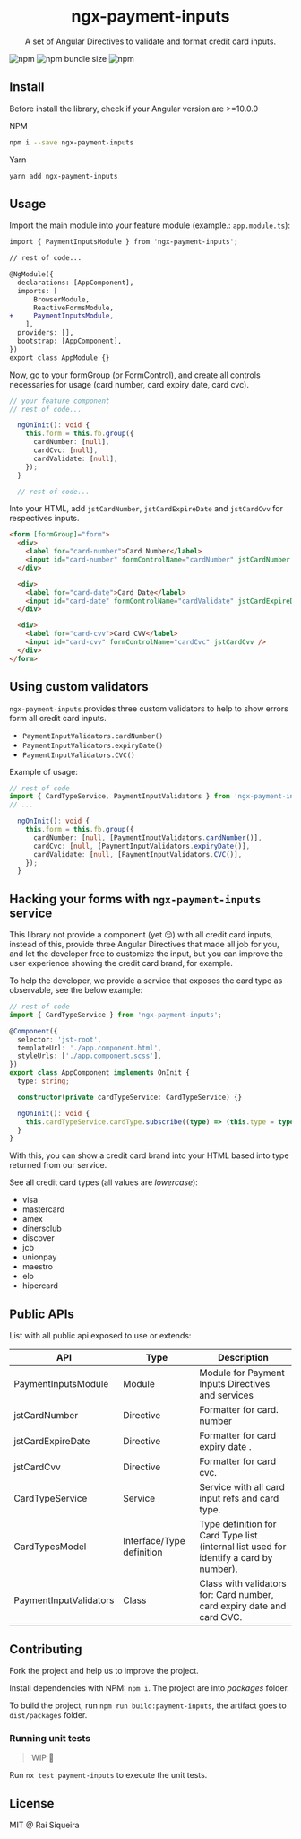 <h1 align="center">ngx-payment-inputs</h1>

<p align="center">
A set of Angular Directives to validate and format credit card inputs.
</p>

![npm](https://img.shields.io/npm/v/ngx-payment-inputs?color=%23076e95) ![npm bundle size](https://img.shields.io/bundlephobia/minzip/ngx-payment-inputs?color=%23076e95) ![npm](https://img.shields.io/npm/dw/ngx-payment-inputs?color=%23076e95)

## Install

Before install the library, check if your Angular version are >=10.0.0

NPM

```bash
npm i --save ngx-payment-inputs
```

Yarn

```bash
yarn add ngx-payment-inputs
```

## Usage

Import the main module into your feature module (example.: `app.module.ts`):

```diff
import { PaymentInputsModule } from 'ngx-payment-inputs';

// rest of code...

@NgModule({
  declarations: [AppComponent],
  imports: [
      BrowserModule,
      ReactiveFormsModule,
+     PaymentInputsModule,
    ],
  providers: [],
  bootstrap: [AppComponent],
})
export class AppModule {}
```

Now, go to your formGroup (or FormControl), and create all controls necessaries for usage (card number, card expiry date, card cvc).

```ts
// your feature component
// rest of code...

  ngOnInit(): void {
    this.form = this.fb.group({
      cardNumber: [null],
      cardCvc: [null],
      cardValidate: [null],
    });
  }

  // rest of code...
```

Into your HTML, add `jstCardNumber`, `jstCardExpireDate` and `jstCardCvv` for respectives inputs.

```html
<form [formGroup]="form">
  <div>
    <label for="card-number">Card Number</label>
    <input id="card-number" formControlName="cardNumber" jstCardNumber />
  </div>

  <div>
    <label for="card-date">Card Date</label>
    <input id="card-date" formControlName="cardValidate" jstCardExpireDate />
  </div>

  <div>
    <label for="card-cvv">Card CVV</label>
    <input id="card-cvv" formControlName="cardCvc" jstCardCvv />
  </div>
</form>
```

## Using custom validators

`ngx-payment-inputs` provides three custom validators to help to show errors form all credit card inputs.

- `PaymentInputValidators.cardNumber()`
- `PaymentInputValidators.expiryDate()`
- `PaymentInputValidators.CVC()`

Example of usage:

```ts
// rest of code
import { CardTypeService, PaymentInputValidators } from 'ngx-payment-inputs';
// ...

  ngOnInit(): void {
    this.form = this.fb.group({
      cardNumber: [null, [PaymentInputValidators.cardNumber()],
      cardCvc: [null, [PaymentInputValidators.expiryDate()],
      cardValidate: [null, [PaymentInputValidators.CVC()],
    });
  }
```

## Hacking your forms with `ngx-payment-inputs` service

This library not provide a component (yet 😏) with all credit card inputs, instead of this, provide three Angular Directives that made all job for you, and let the developer free to customize the input, but you can improve the user experience showing the credit card brand, for example.

To help the developer, we provide a service that exposes the card type as observable, see the below example:

```ts
// rest of code
import { CardTypeService } from 'ngx-payment-inputs';

@Component({
  selector: 'jst-root',
  templateUrl: './app.component.html',
  styleUrls: ['./app.component.scss'],
})
export class AppComponent implements OnInit {
  type: string;

  constructor(private cardTypeService: CardTypeService) {}

  ngOnInit(): void {
    this.cardTypeService.cardType.subscribe((type) => (this.type = type.type));
  }
}
```

With this, you can show a credit card brand into your HTML based into type returned from our service.

See all credit card types (all values are _lowercase_):

- visa
- mastercard
- amex
- dinersclub
- discover
- jcb
- unionpay
- maestro
- elo
- hipercard

## Public APIs

List with all public api exposed to use or extends:

| API                    | Type                      | Description                                                                            |
| ---------------------- | ------------------------- | -------------------------------------------------------------------------------------- |
| PaymentInputsModule    | Module                    | Module for Payment Inputs Directives and services                                      |
| jstCardNumber          | Directive                 | Formatter for card. number                                                             |
| jstCardExpireDate      | Directive                 | Formatter for card expiry date .                                                       |
| jstCardCvv             | Directive                 | Formatter for card cvc.                                                                |
| CardTypeService        | Service                   | Service with all card input refs and card type.                                        |
| CardTypesModel         | Interface/Type definition | Type definition for Card Type list (internal list used for identify a card by number). |
| PaymentInputValidators | Class                     | Class with validators for: Card number, card expiry date and card CVC.                 |

## Contributing

Fork the project and help us to improve the project.

Install dependencies with NPM: `npm i`. The project are into _packages_ folder.

To build the project, run `npm run build:payment-inputs`, the artifact goes to `dist/packages` folder.

### Running unit tests

> WIP 🚧

Run `nx test payment-inputs` to execute the unit tests.

## License

MIT @ Rai Siqueira
